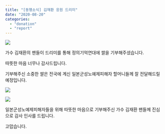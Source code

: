 ```yaml
---
title: "[동행소식] 김재환 응원 드리미"
date: "2020-08-20"
categories: 
  - "donation"
  - "report"
---
```


![](https://r2.womenandwar.net/2020/08/김재환-드리미-01-1024x1024.jpg)

가수 김재환의 팬들이 드리미를 통해 정의기억연대에 쌀을 기부해주셨습니다.

따뜻한 마음 너무나 감사드립니다.

기부해주신 소중한 쌀은 전국에 계신 일본군성노예제피해자 할머니들께 잘 전달해드릴 예정입니다.

![](https://r2.womenandwar.net/2020/08/김재환-쌀-514x1024.jpg)

![](https://r2.womenandwar.net/2020/08/택배포장-01-724x1024.jpg)

일본군성노예제피해자들을 위해 따뜻한 마음으로 기부해주신 가수 김재환 팬들께 진심으로 감사 인사를 드립니다.

고맙습니다.
